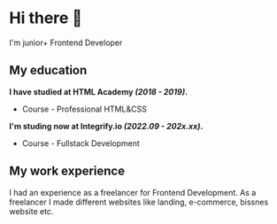 # Hi there 👋
I'm junior+ Frontend Developer

## My education

**I have studied at HTML Academy *(2018 - 2019)*.**
- Course - Professional HTML&CSS

**I'm studing now at Integrify.io *(2022.09 - 202x.xx)*.**
- Course - Fullstack Development

## My work experience

I had an experience as a freelancer for Frontend Development.
As a freelancer I made different websites like landing, e-commerce, bissnes website etc.
